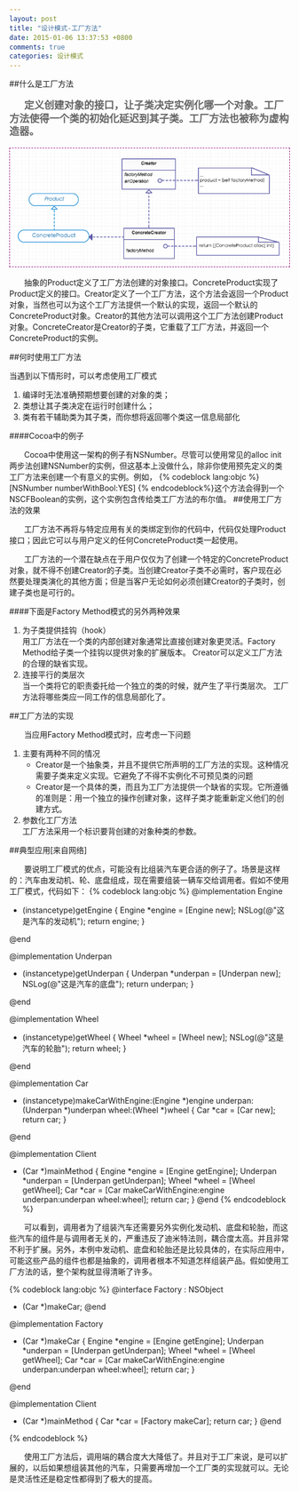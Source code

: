```yaml
---
layout: post
title: "设计模式-工厂方法"
date: 2015-01-06 13:37:53 +0800
comments: true
categories: 设计模式
---
```


##什么是工厂方法

<p style="color:#666666;font-weight:bold;font-size:18px;line-height: 130%;text-indent:20pt">定义创建对象的接口，让子类决定实例化哪一个对象。工厂方法使得一个类的初始化延迟到其子类。工厂方法也被称为虚构造器。</p>
<div style="text-align:center">
<img src = "/images/工厂方法类图.png" style = "border:1px dashed #930f83;align:center"/>
</div>
<p style = "text-indent:20pt;">抽象的Product定义了工厂方法创建的对象接口。ConcreteProduct实现了Product定义的接口。Creator定义了一个工厂方法，这个方法会返回一个Product对象，当然也可以为这个工厂方法提供一个默认的实现，返回一个默认的ConcreteProduct对象。Creator的其他方法可以调用这个工厂方法创建Product对象。ConcreteCreator是Creator的子类，它重载了工厂方法，并返回一个ConcreteProduct的实例。

##何时使用工厂方法

<p>当遇到以下情形时，可以考虑使用工厂模式
<ol>
<li>编译时无法准确预期想要创建的对象的类；
<li>类想让其子类决定在运行时创建什么；
<li>类有若干辅助类为其子类，而你想将返回哪个类这一信息局部化
</ol>

####Cocoa中的例子
<p style = "text-indent:20pt;">Cocoa中使用这一架构的例子有NSNumber。尽管可以使用常见的alloc init两步法创建NSNumber的实例，但这基本上没做什么，除非你使用预先定义的类工厂方法来创建一个有意义的实例。例如，
{% codeblock lang:objc %}
[NSNumber numberWithBool:YES]
{% endcodeblock%}这个方法会得到一个NSCFBoolean的实例，这个实例包含传给类工厂方法的布尔值。	
##使用工厂方法的效果

<p style="text-indent:20pt">工厂方法不再将与特定应用有关的类绑定到你的代码中，代码仅处理Product接口；因此它可以与用户定义的任何ConcreteProduct类一起使用。
<p style="text-indent:20pt">工厂方法的一个潜在缺点在于用户仅仅为了创建一个特定的ConcreteProduct对象，就不得不创建Creator的子类。当创建Creator子类不必需时，客户现在必然要处理类演化的其他方面；但是当客户无论如何必须创建Creator的子类时，创建子类也是可行的。

####下面是Factory Method模式的另外两种效果
<ol>
<li>为子类提供挂钩（hook）</li>
用工厂方法在一个类的内部创建对象通常比直接创建对象更灵活。Factory Method给子类一个挂钩以提供对象的扩展版本。
Creator可以定义工厂方法的合理的缺省实现。
<li>连接平行的类层次</li>
当一个类将它的职责委托给一个独立的类的时候，就产生了平行类层次。
工厂方法将哪些类应一同工作的信息局部化了。
</ol>

##工厂方法的实现

<p style = "text-indent:20pt;">当应用Factory Method模式时，应考虑一下问题
<ol>
	<li>主要有两种不同的情况
		<ul>
			<li>Creator是一个抽象类，并且不提供它所声明的工厂方法的实现。这种情况需要子类来定义实现。它避免了不得不实例化不可预见类的问题
			<li>Creator是一个具体的类，而且为工厂方法提供一个缺省的实现。它所遵循的准则是：用一个独立的操作创建对象，这样子类才能重新定义他们的创建方式。
		</ul>
	</li>
	<li>参数化工厂方法</li>
	工厂方法采用一个标识要背创建的对象种类的参数。
</ol>

##典型应用[来自网络]

<p style = "text-indent:20pt;">要说明工厂模式的优点，可能没有比组装汽车更合适的例子了。场景是这样的：汽车由发动机、轮、底盘组成，现在需要组装一辆车交给调用者。假如不使用工厂模式，代码如下：
{% codeblock lang:objc %}
@implementation Engine

+ (instancetype)getEngine
{
    Engine *engine = [Engine new];
    NSLog(@"这是汽车的发动机");
    return engine;
}

@end

@implementation Underpan

+ (instancetype)getUnderpan
{
    Underpan *underpan = [Underpan new];
    NSLog(@"这是汽车的底盘");
    return underpan;
}

@end

@implementation Wheel

+ (instancetype)getWheel
{
    Wheel *wheel = [Wheel new];
    NSLog(@"这是汽车的轮胎");
    return wheel;
}

@end


@implementation Car

+ (instancetype)makeCarWithEngine:(Engine *)engine underpan:(Underpan *)underpan wheel:(Wheel *)wheel
{
    Car *car = [Car new];
    return car;
}

@end

@implementation Client

- (Car *)mainMethod
{
    Engine *engine = [Engine getEngine];
    Underpan *underpan = [Underpan getUnderpan];
    Wheel *wheel = [Wheel getWheel];
    Car *car = [Car makeCarWithEngine:engine underpan:underpan wheel:wheel];
    return car;
}
@end
{% endcodeblock %}

<p style="text-indent:20pt">可以看到，调用者为了组装汽车还需要另外实例化发动机、底盘和轮胎，而这些汽车的组件是与调用者无关的，严重违反了迪米特法则，耦合度太高。并且非常不利于扩展。另外，本例中发动机、底盘和轮胎还是比较具体的，在实际应用中，可能这些产品的组件也都是抽象的，调用者根本不知道怎样组装产品。假如使用工厂方法的话，整个架构就显得清晰了许多。

{% codeblock lang:objc %}
@interface Factory : NSObject
+ (Car *)makeCar;
@end

@implementation Factory

+ (Car *)makeCar
{
    Engine *engine = [Engine getEngine];
    Underpan *underpan = [Underpan getUnderpan];
    Wheel *wheel = [Wheel getWheel];
    Car *car = [Car makeCarWithEngine:engine underpan:underpan wheel:wheel];
    return car;
}

@end

@implementation Client

- (Car *)mainMethod
{
    Car *car = [Factory makeCar];
    return car;
}
@end

{% endcodeblock %}

<p style="text-indent:20pt">  使用工厂方法后，调用端的耦合度大大降低了。并且对于工厂来说，是可以扩展的，以后如果想组装其他的汽车，只需要再增加一个工厂类的实现就可以。无论是灵活性还是稳定性都得到了极大的提高。